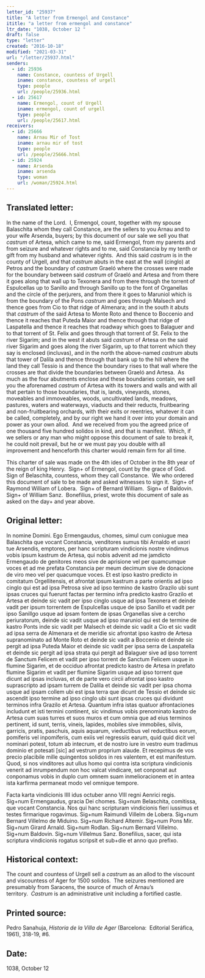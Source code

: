 ```yaml
---
letter_id: "25937"
title: "A letter from Ermengol and Constance"
ititle: "a letter from ermengol and constance"
ltr_date: "1038, October 12 "
draft: false
type: "letter"
created: "2016-10-18"
modified: "2021-03-31"
url: "/letter/25937.html"
senders:
  - id: 25936
    name: Constance, countess of Urgell
    iname: constance, countess of urgell
    type: people
    url: /people/25936.html
  - id: 25617
    name: Ermengol, count of Urgell
    iname: ermengol, count of urgell
    type: people
    url: /people/25617.html
receivers:
  - id: 25666
    name: Arnau Mir of Tost
    iname: arnau mir of tost
    type: people
    url: /people/25666.html
  - id: 25924
    name: Arsenda
    iname: arsenda
    type: woman
    url: /woman/25924.html
---
```

<h2> Translated letter:</h2><p>In the name of the Lord.&nbsp; I, Ermengol, count, together with my spouse Balaschita whom they call Constance, are the sellers to you Arnau and to your wife Arsenda, buyers; by this document of our sale we sell you that <i>castrum</i> of Artesa, which came to me, said Ermengol, from my parents and from seizure and whatever rights and to me, said Constancia by my tenth or gift from my husband and whatever rights.&nbsp; And this said <i>castrum </i>is in the county of Urgell, and that <i>castrum</i> abuts in the east at the wall (cinglo) at Petros and the boundary of <i>castrum</i> Graeló where the crosses were made for the boundary between said <i>castrum</i> of Graeló and Artesa and from there it goes along that wall up to Texonera and from there through the torrent of Espulcellas up to Sanillo and through Sanillo up to the font of Organellas and the circle of the perjurers, and from there it goes to Maruniol which is from the boundary of the Pons <i>castrum </i>and goes through Malsech and thence goes from Cio to that ridge of Almenara; and in the south it abuts that <i>castrum </i>of the said Artesa to Monte Roto and thence to Boccenio and thence it reaches that Puteda Maior and thence through that ridge of Laspatella and thence it reaches that roadway which goes to Balaguer and to that torrent of St. Felix and goes through that torrent of St. Felix to the river Sigarim; and in the west it abuts said <i>castrum</i> of Artesa on the said river Sigarim and goes along the river Sigarim, up to that torrent which they say is enclosed (incluvas), and in the north the above-named <i>castrum </i>abuts that tower of Dalila and thence through that bank up to the hill where the land they call Tessio is and thence the boundary rises to that wall where the crosses are that divide the boundaries between Graeló and Artesa.&nbsp; As much as the four abutments enclose and these boundaries contain, we sell you the aforenamed <i>castrum</i> of Artesa with its towers and walls and with all that pertain to those boundaries, that is, lands, vineyards, stones, moveables and immoveables, woods, uncultivated lands, meadows, pastures, waters and waterways, viaducts and their reducts, fruitbearing and non-fruitbearing orchards, with their exits or reentries, whatever it can be called, completely, and by our right we hand it over into your domain and power as your own allod.&nbsp; And we received from you the agreed price of one thousand five hundred solidos in kind, and that is manifest.&nbsp; Which, if we sellers or any man who might oppose this document of sale to break it, he could noit prevail, but he or we must pay you double with all improvement and henceforth this charter would remain firm for all time.</p><p>This charter of sale was made on the 4th ides of October in the 8th year of the reign of king Henry.&nbsp; Sign+ of Ermengol, count by the grace of God.&nbsp; Sign of Belaschita, countess, whom they call Constance.&nbsp; We who ordered this document of sale to be made and asked witnesses to sign it.&nbsp; Sign+ of Raymond William of Lobera.&nbsp; Sign+ of Bernard William.&nbsp; Sign+ of Baldovin.&nbsp; Sign+ of William Sanz.&nbsp; Bonefilius, priest, wrote this document of sale as asked on the day+ and year above.</p><h2 class="mt-4"> Original letter:</h2><p>In nomine Domini. Ego Ermengaudus, chomes, simul cum coniugue mea Balaschita que vocant Constancia, venditores sumus tibi Arnaldo et uxori tue Arsendis, emptores, per hanc scripturam vindicionis nostre vindimus vobis ipsum kastrum de Artesa, qui nobis advenit ad me jamdicto Ermengaudo de genitores meos sive de aprisione vel per quamcumque voces et ad me prefata Constancia per meum decimum sive de donacione de viro meo vel per quacumque voces. Et est ipso kastro predicto in comitatum Orgellitensis, et afrontat ipsum kastrum a parte orientis ad ipso cinglo qui est ad ipsa Petrosa sive ad ipso termino de kastro Grazilo ubi sunt ipsas cruces qui fuerunt factas per termino infra predicto kastro Grazilo et Artesa et deinde sic vadit per ipso cinglo usque ad ipsa Texonera et deinde vadit per ipsum torrentem de Espulcellas usque de ipso Sanillo et vadit per ipso Sanillgo usque ad ipsam fontem de ipsas Organe­llas sive a cercho periuratorum, deinde sic vadit usque ad ipso maruniol qui est de termine de kastro Ponts inde sic vadit per Malsech et deinde sic vadit a Cio et sic vadit ad ipsa serra de Almenara et de meridie sic afrontat ipso kastro de Artesa supranominato ad Monte Roto et deinde sic vadit a Boccenio et deinde sic pergit ad ipsa Puteda Maior et deinde sic vadit per ipsa serra de Laspatella et deinde sic pergit ad ipsa strata qui pergit ad Balaguer sive ad ipso torrent de Sanctum Felicem et vadit per ipso torrent de Sanctum Felicem usque in flumine Sigarim, et de occiduo afrontat predicto kastro de Artesa in prefato flumine Sigarim et vadit per flumine Sigarim usque ad ipso torrent que dicunt ad ipsas incluvas, et de parte vero circii afrontat ipso kastro suprascripto ad ipsam turrem de Dalila et deinde sic vadit per ipsa choma usque ad ipsam collem ubi est ipsa terra que dicunt de Tessio et deinde sic ascendit ipso termine ad ipso cinglo ubi sunt ipsas cruces qui dividunt terminos infra Grazilo et Artesa. Quantum infra istas quatuor afrontaciones includunt et isti ter­mini continent, sic vindimus vobis prenominato kastro de Artesa cum suas turres et suos muros et cum omnia que ad eius terminos pertinent, id sunt, terris, vineis, lapides, mobiles sive immobiles, silvis, garricis, pratis, paschuis, aquis aquarum, vieductibus vel reductibus eorum, pomiferis vel inpomiferis, cum exiis vel regressiis earum, quid quid dicit vel nominari potest, totum ab intecrum, et de nostro iure in vestro eum tradimus dominio et potesati [sic] ad vestrum proprium alaude. Et recepimus de vos precio placibile mille quingentos solidos in res valentem, et est manifestum. Quod, si nos vinditores aut ullus homo qui contra ista scriptura vindicionis venerit ad inrumpendum non hoc valcat vindicare, set conponat aut conponamus vobis in duplo cum omnem suam inmelioracionem et in antea ista karfirma permaneat modo vel omnique tempore.&nbsp;</p><p>Facta karta vindicionis IIII idus octuber anno VIII regni Aenrici re­gis. Sig+num Ermengaudus, gracia Dei chomes. Sig+num Belaschita, comitissa, que vocant Constancia. Nos qui hanc scripturam vindicionis fieri iussimus et testes firmarique rogavimus. Sig+num Raimundi Villelm de Lobera. Sig+num Bernard Villelmo de Miduino. Sig+num Richard Altemir. Sig+num Pons Mir. Sig+num Girard Arnald. Sig+num Rodlan. Sig+num Bernard Villelmo. Sig+num Baldovin. Sig+num Villelmus Sanz. Bonefilius, sacer, qui ista scriptura vindicionis rogatus scripsit et sub+die et anno quo prefixo.&nbsp;</p><h2 class="mt-4"> Historical context:</h2><p>The count and countess of Urgell sell a&nbsp;<i>castrum</i>&nbsp;as an allod to the viscount and viscountess of Ager for 1500 solidos.&nbsp; The seizures mentioned are presumably from Saracens, the source of much of Arnau’s territory.&nbsp;&nbsp;<i>Castrum</i>&nbsp;is an administrative unit including a fortified castle. &nbsp;</p><h2 class="mt-4"> Printed source:</h2><p>Pedro Sanahuja, <i>Historia de la Villa de Ager</i> (Barcelona:&nbsp; Editorial Seráfica, 1961), 318-19, #6.</p><h2 class="mt-4"> Date:</h2>1038, October 12 
